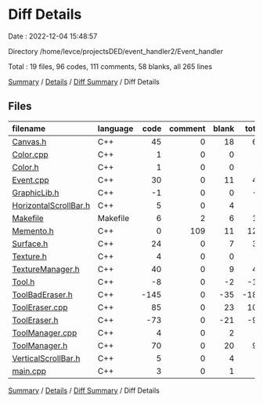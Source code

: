 # Diff Details

Date : 2022-12-04 15:48:57

Directory /home/levce/projectsDED/event_handler2/Event_handler

Total : 19 files,  96 codes, 111 comments, 58 blanks, all 265 lines

[Summary](results.md) / [Details](details.md) / [Diff Summary](diff.md) / Diff Details

## Files
| filename | language | code | comment | blank | total |
| :--- | :--- | ---: | ---: | ---: | ---: |
| [Canvas.h](/Canvas.h) | C++ | 45 | 0 | 18 | 63 |
| [Color.cpp](/Color.cpp) | C++ | 1 | 0 | 0 | 1 |
| [Color.h](/Color.h) | C++ | 1 | 0 | 0 | 1 |
| [Event.cpp](/Event.cpp) | C++ | 30 | 0 | 11 | 41 |
| [GraphicLib.h](/GraphicLib.h) | C++ | -1 | 0 | 0 | -1 |
| [HorizontalScrollBar.h](/HorizontalScrollBar.h) | C++ | 5 | 0 | 4 | 9 |
| [Makefile](/Makefile) | Makefile | 6 | 2 | 6 | 14 |
| [Memento.h](/Memento.h) | C++ | 0 | 109 | 11 | 120 |
| [Surface.h](/Surface.h) | C++ | 24 | 0 | 7 | 31 |
| [Texture.h](/Texture.h) | C++ | 4 | 0 | 0 | 4 |
| [TextureManager.h](/TextureManager.h) | C++ | 40 | 0 | 9 | 49 |
| [Tool.h](/Tool.h) | C++ | -8 | 0 | -2 | -10 |
| [ToolBadEraser.h](/ToolBadEraser.h) | C++ | -145 | 0 | -35 | -180 |
| [ToolEraser.cpp](/ToolEraser.cpp) | C++ | 85 | 0 | 23 | 108 |
| [ToolEraser.h](/ToolEraser.h) | C++ | -73 | 0 | -21 | -94 |
| [ToolManager.cpp](/ToolManager.cpp) | C++ | 4 | 0 | 2 | 6 |
| [ToolManager.h](/ToolManager.h) | C++ | 70 | 0 | 20 | 90 |
| [VerticalScrollBar.h](/VerticalScrollBar.h) | C++ | 5 | 0 | 4 | 9 |
| [main.cpp](/main.cpp) | C++ | 3 | 0 | 1 | 4 |

[Summary](results.md) / [Details](details.md) / [Diff Summary](diff.md) / Diff Details